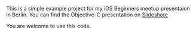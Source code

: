This is a simple example project for my iOS Beginners meetup presentaion in Berlin. 
You can find the Objective-C presentation on [Slideshare]( http://www.slideshare.net/musial-bright/objective-c-for-beginners)

You are welcome to use this code.
